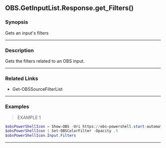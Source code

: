 OBS.GetInputList.Response.get_Filters()
---------------------------------------

### Synopsis
Gets an input's filters

---

### Description

Gets the filters related to an OBS input.

---

### Related Links
* Get-OBSSourceFilterList

---

### Examples
> EXAMPLE 1

```PowerShell
$obsPowerShellIcon = Show-OBS -Uri https://obs-powershell.start-automating.com/Assets/obs-powershell-animated-icon.svg
$obsPowerShellIcon | Set-OBSColorFilter -Opacity .5
$obsPowerShellIcon.Input.Filters
```

---
